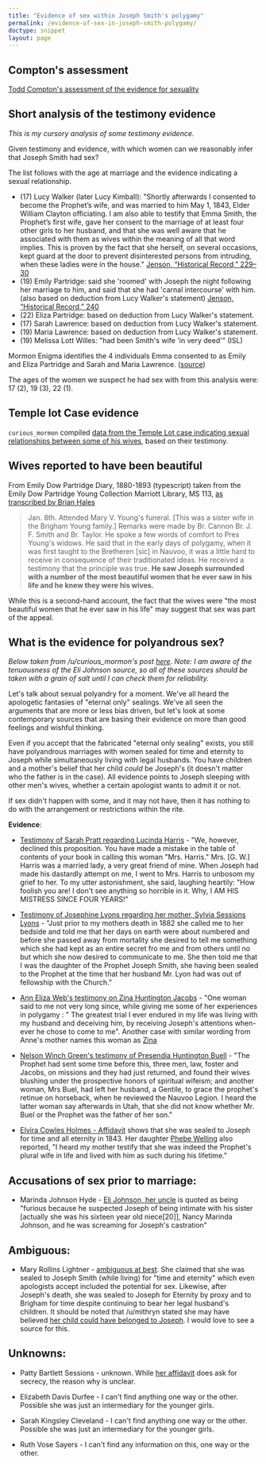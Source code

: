 ```yaml
---
title: "Evidence of sex within Joseph Smith's polygamy"
permalink: /evidence-of-sex-in-joseph-smith-polygamy/
doctype: snippet
layout: page
---
```


## Compton's assessment

[Todd Compton's assessment of the evidence for sexuality](https://github.com/faenrandir/a_careful_examination/blob/23b6f786fd15db31837e3bf269d74ecfe5068f6e/documents/polygamy/compton-sexuality_in_joseph_smiths_plural_marriages.md)

## Short analysis of the testimony evidence

*This is my cursory analysis of some testimony evidence.*

Given testimony and evidence, with which women can we reasonably infer that Joseph Smith had sex?

The list follows with the age at marriage and the evidence indicating a sexual relationship.

* (17) Lucy Walker (later Lucy Kimball): "Shortly afterwards I consented to become the Prophet’s wife, and was married to him May 1, 1843, Elder William Clayton officiating. I am also able to testify that Emma Smith, the Prophet’s first wife, gave her consent to the marriage of at least four other girls to her husband, and that she was well aware that he associated with them as wives within the meaning of all that word implies.  This is proven by the fact that she herself, on several occasions, kept guard at the door to prevent disinterested persons from intruding, when these ladies were in the house." [Jenson, “Historical Record,” 229–30](https://archive.org/stream/historicalrecord06jens#page/230)
* (19) Emily Partridge: said she 'roomed' with Joseph the night following her marriage to him, and said that she had 'carnal intercourse' with him. (also based on deduction from Lucy Walker's statement)
[Jenson, “Historical Record,” 240](https://archive.org/stream/historicalrecord06jens#page/240)
* (22) Eliza Partridge: based on deduction from Lucy Walker's statement.
* (17) Sarah Lawrence: based on deduction from Lucy Walker's statement.
* (19) Maria Lawrence: based on deduction from Lucy Walker's statement.
* (19) Melissa Lott Willes: "had been Smith's wife 'in very deed'" (ISL)

Mormon Enigma identifies the 4 individuals Emma consented to as Emily and Eliza Partridge and Sarah and Maria Lawrence. ([source](http://www.mrm.org/did-emma-smith-ever-approve-of-polygamy))

The ages of the women we suspect he had sex with from this analysis were: 17 (2), 19 (3), 22 (1).

## Temple lot Case evidence

`curious_mormon` compiled [data from the Temple Lot case indicating sexual relationships between some of his wives](https://www.reddit.com/r/exmormon/comments/3obrqk/testimonies_from_the_temple_lot_trial_on_joseph/), based on their testimony.  

## Wives reported to have been beautiful

From Emily Dow Partridge Diary, 1880-1893 (typescript) taken from the Emily Dow Partridge Young Collection Marriott Library, MS 113, [as transcribed by Brian Hales](http://mormonpolygamydocuments.org/wp-content/uploads/2014/12/JS0412.doc)

> Jan. 8th.  Attended Mary V. Young's funeral.  [This was a sister wife in the Brigham Young family.]  Remarks were made by Br. Cannon Br. J. F. Smith and Br. Taylor.  He spoke a few words of comfort to Pres Young's widows.  He said that in the early days of polygamy, when it was first taught to the Bretheren [sic] in Nauvoo, it was a little hard to receive in consequence of their traditionated ideas.  He received a testimony that the principle was true.  **He saw Joseph surrounded with a number of the most beautiful women that he ever saw in his life and he knew they were his wives.**

While this is a second-hand account, the fact that the wives were "the most beautiful women that he ever saw in his life" may suggest that sex was part of the appeal.

## What is the evidence for polyandrous sex?

*Below taken from /u/curious\_mormon's post [here](https://old.reddit.com/r/exmormon/comments/3oa7ev/on_josephs_polyandrous_marriages_6_have/).  Note: I am aware of the tenuousness of the Eli Johnson source, so all of these sources should be taken with a grain of salt until I can check them for reliability.*

Let's talk about sexual polyandry for a moment.  We've all heard the apologetic fantasies of "eternal only" sealings.  We've all seen the arguments that are more or less bias driven, but let's look at some contemporary sources that are basing their evidence on more than good feelings and wishful thinking.

Even if you accept that the fabricated "eternal only sealing" exists, you still have polyandrous marriages with women sealed for time and eternity to Joseph while simultaneously living with legal husbands.  You have children and a mother's belief that her child *could* be Joseph's (it doesn't matter who the father is in the case).  All evidence points to Joseph sleeping with other men's wives, whether a certain apologist wants to admit it or not.

If sex didn't happen with some, and it may not have, then it has nothing to do with the arrangement or restrictions within the rite.

**Evidence**:

* [Testimony of Sarah Pratt regarding Lucinda Harris](http://olivercowdery.com/smithhome/1886WWyl.htm) - "We, however, declined this proposition. You have made a mistake in the table of contents of your book in calling this woman "Mrs. Harris." Mrs. [G. W.] Harris was a married lady, a very great friend of mine. When Joseph had made his dastardly attempt on me, I went to Mrs. Harris to unbosom my grief to her. To my utter astonishment, she said, laughing heartily: "How foolish you are! I don't see anything so horrible in it. Why, I AM HIS MISTRESS SINCE FOUR YEARS!"

* [Testimony of Josephine Lyons regarding her mother, Sylvia Sessions Lyons](https://drive.google.com/file/d/0B6kymuCqI-33YnJOQjhROWdEQmc/view?usp=sharing) - "Just prior to my mothers death in 1882 she called me to her bedside and told me that her days on  earth were about numbered and before she passed away from mortality she desired to tell me something which she had kept as an entire secret fro me and from others until no but which she now desired to communicate to me.  She then told me that I was the daughter of the Prophet Joseph Smith, she having been sealed to the Prophet at the time that her husband Mr. Lyon had was out of fellowship with the Church."

* [Ann Eliza Web's testimony on Zina Huntington Jacobs](https://archive.org/details/wifenoorstoryofl00youniala) - "One woman said to me not very long since, while giving me some of her experiences in polygamy : " The greatest trial I ever endured in my life was living with my husband and deceiving him, by receiving Joseph's attentions when-ever he chose to come to me".  Another case with similar wording from Anne's mother names this woman as [Zina](http://mormonpolygamydocuments.org/wp-content/uploads/2014/12/JSP_Book_71.pdf)

* [Nelson Winch Green's testimony of Presendia Huntington Buell](https://archive.org/stream/fifteenyearsamo01greegoog#page/n42/mode/2up) - "The Prophet had sent some time before this, three men, law, foster and Jacobs, on missions and they had just returned, and found their wives blushing under the prospective honors of spiritual wifeism; and another woman, Mrs Buel, had left her husband, a Gentile, to grace the prophet's retinue on horseback, when he reviewed the Nauvoo Legion.  I heard the latter woman say afterwards in Utah, that she did not know whether Mr. Buel or the Prophet was the father of her son."

* [Elvira Cowles Holmes - Affidavit](https://archive.org/stream/AffidavitsOnCelestialMarriage/MS_3423_5-6#page/n86/mode/1up) shows that she was sealed to Joseph for time and all eternity in 1843. Her daughter [Phebe Welling](http://mormonthink.com/essays-plural-marriage-in-kirtland-and-nauvoo.htm) also reported, "I heard my mother testify that she was indeed the Prophet's plural wife in life and lived with him as such during his lifetime."

**Accusations of sex prior to marriage**:
----

* Marinda Johnson Hyde - [Eli Johnson, her uncle](http://mormonthink.com/grant6.htm) is quoted as being "furious because he suspected Joseph of being intimate with his sister [actually she was his sixteen year old niece[20]], Nancy Marinda Johnson, and he was screaming for Joseph's castration"

**Ambiguous**:
----

* Mary Rollins Lightner - [ambiguous at best](https://books.google.com/books?id=nGgSuTW-dgIC&pg=PA134&lpg=PA134&dq=mary+lightner+sealed+for+time+and+eternity+brigham+young&source=bl&ots=1SfCE8b_lT&sig=h_RFbcEpT1MQG0Vrn9rtNdsiMp8&hl=en&sa=X&ved=0CEIQ6AEwB2oVChMIsaCVnJO5yAIVTTqICh3PiQ2v#v=onepage&q=mary%20lightner%20sealed%20for%20time%20and%20eternity%20brigham%20young&f=false).  She claimed that she was sealed to Joseph Smith (while living) for "time and eternity" which even apologists accept included the potential for sex. Likewise, after Joseph's death, she was sealed to Joseph for Eternity by proxy and to Brigham for time despite continuing to bear her legal husband's children.   It should be noted that /u/mithryn stated she may have believed [her child could have belonged to Joseph](https://www.reddit.com/r/exmormon/comments/1far2e/13_wives_swore_court_affidavits/ca8fujy).  I would love to see a source for this.

**Unknowns**:
----

* Patty Bartlett Sessions - unknown.  While [her affidavit](https://archive.org/stream/AffidavitsOnCelestialMarriage/MS_3423_1-4#page/n189/mode/1up) does ask for secrecy,  the reason why is unclear.

* Elizabeth Davis Durfee - I can't find anything one way or the other.  Possible she was just an intermediary for the younger girls.

* Sarah Kingsley Cleveland  - I can't find anything one way or the other.  Possible she was just an intermediary for the younger girls.

* Ruth Vose Sayers - I can't find any information on this, one way or the other.
